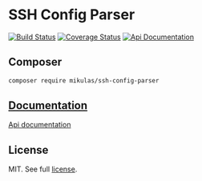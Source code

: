 SSH Config Parser
=================

[![Build Status](https://travis-ci.org/Mikulas/ssh-config-parser.svg?branch=master)](https://travis-ci.org/Mikulas/ssh-config-parser)
[![Coverage 
Status](https://coveralls.io/repos/Mikulas/ssh-config-parser/badge.svg?branch=master&service=github)](https://coveralls.io/github/Mikulas/ssh-config-parser?branch=master)
[![Api Documentation](https://img.shields.io/badge/api-master-ff69b4.svg)](https://codedoc.pub/Mikulas/ssh-config-parser/master/index.html)

## Composer

```md
composer require mikulas/ssh-config-parser
```

## [Documentation](doc/index.md)

[Api documentation](https://codedoc.pub/Mikulas/ssh-config-parser/master/index.html)

## License

MIT. See full [license](license.md).
